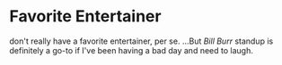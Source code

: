 # Favorite Entertainer

 don't really have a favorite entertainer, per se. 
...But *Bill Burr* standup is definitely a go-to if I've been having a bad day and need to laugh. 